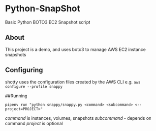 # Python-SnapShot
Basic Python BOTO3 EC2 Snapshot script

## About

This project is a demo, and uses boto3 to manage AWS EC2 instance snapshots

## Configuring

shotty uses the configuration files created by the AWS CLI
e.g.
`aws configure --profile snappy`

##Running

`pipenv run "python snappy/snappy.py <command> <subcommand> <--project=PROJECT>"`

*command* is instances, volumes, snapshots
*subcommand* - depends on command
*project* is optional


